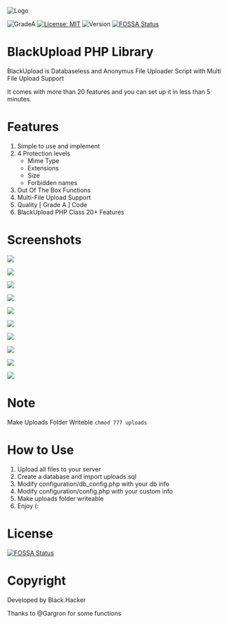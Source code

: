 ![Logo](https://h.top4top.io/p_1531l8fhu1.png)

![GradeA](https://www.code-inspector.com/project/8000/status/svg)  [![License: MIT](https://img.shields.io/badge/License-MIT-yellow.svg)](https://opensource.org/licenses/MIT) ![Version](https://badgen.net/badge/version/v1.0/blue) [![FOSSA Status](https://app.fossa.com/api/projects/git%2Bgithub.com%2FBlackHacker511%2FBlackUpload.svg?type=shield)](https://app.fossa.com/projects/git%2Bgithub.com%2FBlackHacker511%2FBlackUpload?ref=badge_shield)

# BlackUpload PHP Library

BlackUpload is Databaseless and Anonymus File Uploader Script with Multi File Upload Support

It comes with more than 20 features and you can set up it in less than 5 minutes.


# Features

1. Simple to use and implement
2. 4 Protection levels
   + Mime Type
   + Extensions
   + Size
   + Forbidden names
3. Out Of The Box Functions
4. Multi-File Upload Support
5. Quality [ Grade A ] Code
6. BlackUpload PHP Class 20+ Features

# Screenshots
![](https://i.imgur.com/i7SnEwa.png)

![](https://i.imgur.com/pWKDo6V.png)

![](https://i.imgur.com/mqGnodq.png)

![](https://i.imgur.com/hU9ygMP.png)

![](https://i.imgur.com/JdKxCxJ.png)

![](https://i.imgur.com/DZND3lv.png)

![](https://i.imgur.com/lseHWRz.png)

![](https://i.imgur.com/W7t2mSw.png)

![](https://i.imgur.com/pDiP2Re.png)

![](https://i.imgur.com/nWiwh6C.png)

# Note
Make Uploads Folder Writeble ``` chmod 777 uploads ```

# How to Use
1. Upload all files to your server
2. Create a database and import uploads.sql
3. Modify configuration/db_config.php with your db info
4. Modify configuration/config.php with your custom info
5. Make uploads folder writeable
6. Enjoy (:

# License
[![FOSSA Status](https://app.fossa.com/api/projects/git%2Bgithub.com%2FBlackHacker511%2FBlackUpload.svg?type=large)](https://app.fossa.com/projects/git%2Bgithub.com%2FBlackHacker511%2FBlackUpload?ref=badge_large)

# Copyright
Developed by Black.Hacker

Thanks to @Gargron for some functions
